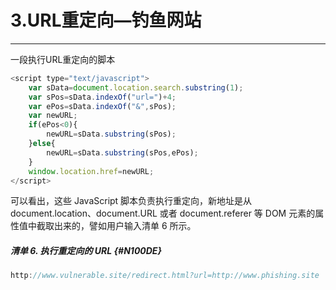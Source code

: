 # 3.URL重定向—钓鱼网站

---

一段执行URL重定向的脚本

```js
<script type="text/javascript">
	var sData=document.location.search.substring(1);
	var sPos=sData.indexOf("url=")+4;
	var ePos=sData.indexOf("&",sPos);
	var newURL;
	if(ePos<0){
		newURL=sData.substring(sPos);
	}else{
		newURL=sData.substring(sPos,ePos);
	}
	window.location.href=newURL;
</script>
```

可以看出，这些 JavaScript 脚本负责执行重定向，新地址是从 document.location、document.URL 或者 document.referer 等 DOM 元素的属性值中截取出来的，譬如用户输入清单 6 所示。

##### 清单 6. 执行重定向的 URL {#N100DE}

```js
http://www.vulnerable.site/redirect.html?url=http://www.phishing.site
```



